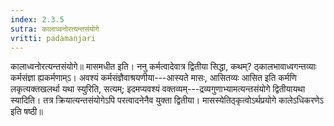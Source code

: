 ```yaml
---
index: 2.3.5
sutra: कालाध्वनोरत्यन्तसंयोगे
vritti: padamanjari
---
```


 कालाध्वनोरत्यन्तसंयोगे॥ मासमधीत इति। ननु कर्मत्वादेवात्र द्वितीया सिद्धा, कथम्? ठ्कालभावाध्वगन्तव्याः कर्मसंज्ञा ह्यकर्मणाम्ऽ। अवश्यं कर्मसंज्ञैवाश्रयणीया---आस्यते मासः, आसितव्यः आसित इति कर्मणि लकृत्यक्तखलर्था यथा स्युरिति, सत्यम्; इदमप्यवश्यं वक्तव्यम्---द्रव्यगुणाभ्यामत्यन्तसंयोगे द्वितीयायथा स्यादिति। तत्र क्रियात्यन्तसंयोगेऽपि परत्वादनेनैव युक्ता द्वितीया। मासस्येतिठ्कृत्वोऽर्थप्रयोगे कालेऽधिकरणेऽ इति षष्ठी॥